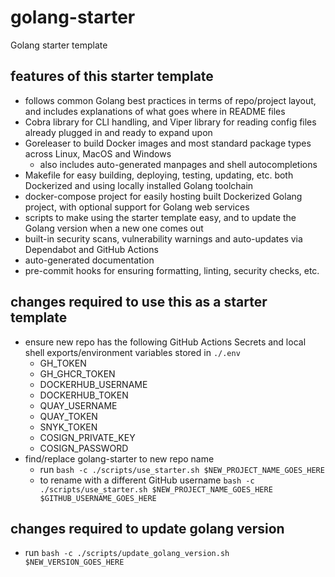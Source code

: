 # golang-starter
Golang starter template

## features of this starter template
- follows common Golang best practices in terms of repo/project layout, and includes explanations of what goes where in README files
- Cobra library for CLI handling, and Viper library for reading config files already plugged in and ready to expand upon
- Goreleaser to build Docker images and most standard package types across Linux, MacOS and Windows
    - also includes auto-generated manpages and shell autocompletions
- Makefile for easy building, deploying, testing, updating, etc. both Dockerized and using locally installed Golang toolchain
- docker-compose project for easily hosting built Dockerized Golang project, with optional support for Golang web services
- scripts to make using the starter template easy, and to update the Golang version when a new one comes out
- built-in security scans, vulnerability warnings and auto-updates via Dependabot and GitHub Actions
- auto-generated documentation
- pre-commit hooks for ensuring formatting, linting, security checks, etc.

## changes required to use this as a starter template
- ensure new repo has the following GitHub Actions Secrets and local shell exports/environment variables stored in `./.env`
    - GH_TOKEN
    - GH_GHCR_TOKEN
    - DOCKERHUB_USERNAME
    - DOCKERHUB_TOKEN
    - QUAY_USERNAME
    - QUAY_TOKEN
    - SNYK_TOKEN
    - COSIGN_PRIVATE_KEY
    - COSIGN_PASSWORD
- find/replace golang-starter to new repo name
    - run `bash -c ./scripts/use_starter.sh $NEW_PROJECT_NAME_GOES_HERE`
    - to rename with a different GitHub username `bash -c ./scripts/use_starter.sh $NEW_PROJECT_NAME_GOES_HERE $GITHUB_USERNAME_GOES_HERE`

## changes required to update golang version
- run `bash -c ./scripts/update_golang_version.sh $NEW_VERSION_GOES_HERE`
